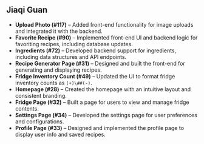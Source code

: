 ## Jiaqi Guan
- **Upload Photo (#117)** – Added front-end functionality for image uploads and integrated it with the backend.  
- **Favorite Recipe (#90)** – Implemented front-end UI and backend logic for favoriting recipes, including database updates.  
- **Ingredients (#72)** – Developed backend support for ingredients, including data structures and API endpoints.  
- **Recipe Generator Page (#31)** – Designed and built the front-end for generating and displaying recipes.  
- **Fridge Inventory Count (#49)** – Updated the UI to format fridge inventory counts as `(+)\##(-)`.  
- **Homepage (#28)** – Created the homepage with an intuitive layout and consistent branding.  
- **Fridge Page (#32)** – Built a page for users to view and manage fridge contents.  
- **Settings Page (#34)** – Developed the settings page for user preferences and configurations.  
- **Profile Page (#33)** – Designed and implemented the profile page to display user info and saved recipes.  